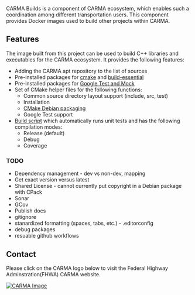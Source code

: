 CARMA Builds  is a component of CARMA ecosystem, which enables such a coordination among different transportation users. This component provides Docker images used to build other projects within CARMA.

## Features

The image built from this project can be used to build C++ libraries and executables for the CARMA ecosystem.  It provides the following features:

* Adding the CARMA apt repository to the list of sources
* Pre-installed packages for [cmake](https://cmake.org/) and [build-essential](https://packages.ubuntu.com/jammy/build-essential)
* Pre-installed packages for [Google Test and Mock](https://google.github.io/googletest/)
* Set of CMake helper files for the following functions:
  * Common source directory layout support (include, src, test)
  * Installation
  * [CMake Debian packaging](https://cmake.org/cmake/help/latest/cpack_gen/deb.html)
  * Google Test support
* [Build script](scripts/build_script.sh) which automatically runs unit tests and has the following compilation modes:
  * Release (default)
  * Debug
  * Coverage

### TODO

* Dependency management - dev vs non-dev, mapping
* Get exact version versus latest
* Shared License - cannot currently put copyright in a Debian package with CPack
* Sonar
* GCov
* Publish docs
* gitignore
* stanardized formatting (spaces, tabs, etc.) - .editorconfig
* debug packages
* resuable github workflows

## Contact
Please click on the CARMA logo below to visit the Federal Highway Adminstration(FHWA) CARMA website.

[![CARMA Image](https://raw.githubusercontent.com/usdot-fhwa-stol/CARMAPlatform/develop/docs/image/CARMA_icon.png)](https://highways.dot.gov/research/research-programs/operations/CARMA)
